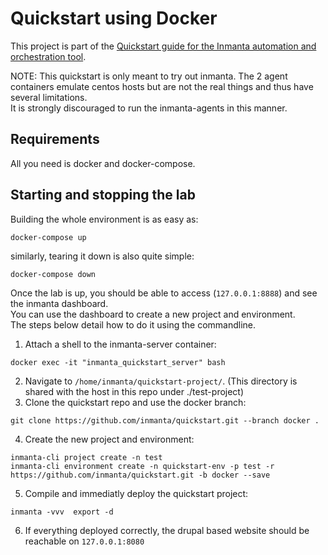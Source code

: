 # Quickstart using Docker

This project is part of the [Quickstart guide for the Inmanta automation and orchestration tool](https://docs.inmanta.com/community/latest/quickstart.html).  

NOTE:
This quickstart is only meant to try out inmanta.
The 2 agent containers emulate centos hosts but are not the real things and thus have several limitations.  
It is strongly discouraged to run the inmanta-agents in this manner.  

## Requirements

All you need is docker and docker-compose.  

## Starting and stopping the lab

Building the whole environment is as easy as:  

`docker-compose up`

similarly, tearing it down is also quite simple:  

`docker-compose down`

Once the lab is up, you should be able to access (`127.0.0.1:8888`) and see the inmanta dashboard.  
You can use the dashboard to create a new project and environment.  
The steps below detail how to do it using the commandline.  

1. Attach a shell to the inmanta-server container:  

`docker exec -it "inmanta_quickstart_server" bash`

2. Navigate to `/home/inmanta/quickstart-project/`. (This directory is shared with the host in this repo under ./test-project)
3. Clone the quickstart repo and use the docker branch:

`git clone https://github.com/inmanta/quickstart.git --branch docker .`

4. Create the new project and environment:

```
inmanta-cli project create -n test
inmanta-cli environment create -n quickstart-env -p test -r https://github.com/inmanta/quickstart.git -b docker --save
```

5. Compile and immediatly deploy the quickstart project:

`inmanta -vvv  export -d`

6. If everything deployed correctly, the drupal based website should be reachable on `127.0.0.1:8080`
